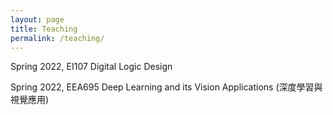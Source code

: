 ```yaml
---
layout: page
title: Teaching
permalink: /teaching/
---
```


Spring 2022, EI107 Digital Logic Design 

Spring 2022, EEA695 Deep Learning and its Vision Applications (深度學習與視覺應用) 

